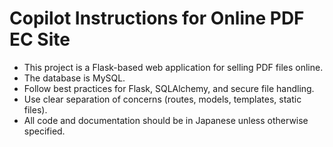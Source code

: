 <!-- Use this file to provide workspace-specific custom instructions to Copilot. For more details, visit https://code.visualstudio.com/docs/copilot/copilot-customization#_use-a-githubcopilotinstructionsmd-file -->

# Copilot Instructions for Online PDF EC Site
- This project is a Flask-based web application for selling PDF files online.
- The database is MySQL.
- Follow best practices for Flask, SQLAlchemy, and secure file handling.
- Use clear separation of concerns (routes, models, templates, static files).
- All code and documentation should be in Japanese unless otherwise specified.
